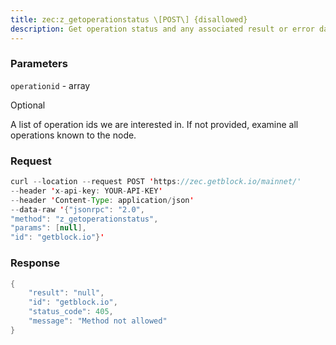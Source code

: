 ```yaml
---
title: zec:z_getoperationstatus \[POST\] {disallowed}
description: Get operation status and any associated result or error data. Theoperation will remain in memory.
---
```


### Parameters


`operationid` - array

Optional

A list of operation ids we are interested in. If not provided, examine
all operations known to the node.

### Request

``` java
curl --location --request POST 'https://zec.getblock.io/mainnet/' 
--header 'x-api-key: YOUR-API-KEY' 
--header 'Content-Type: application/json' 
--data-raw '{"jsonrpc": "2.0",
"method": "z_getoperationstatus",
"params": [null],
"id": "getblock.io"}'
```

###  Response

``` java
{
    "result": "null",
    "id": "getblock.io",
    "status_code": 405,
    "message": "Method not allowed"
}
```

